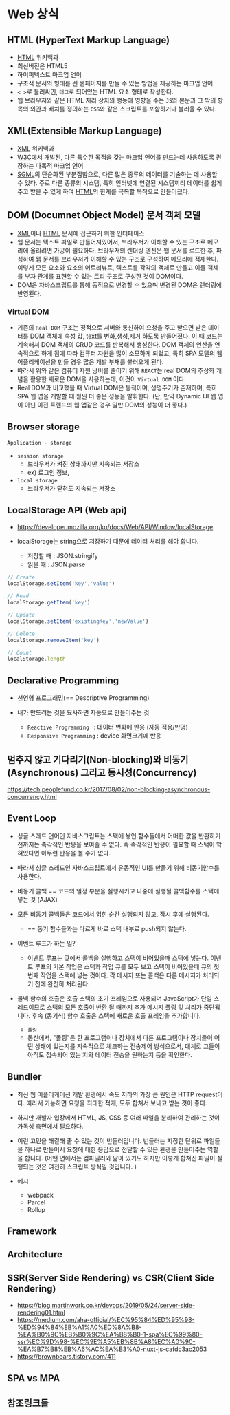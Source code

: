 # Web 상식

## HTML (HyperText Markup Language)
- [HTML] 위키백과 
- 최신버전은 HTML5 
- 하이퍼텍스트 마크업 언어
- 구조적 문서의 형태를 띈 웹페이지를 만들 수 있는 방법을 제공하는 마크업 언어
- `< >`로 둘러싸인, `태그`로 되어있는 HTML 요소 형태로 작성한다.
- 웹 브라우저와 같은 HTML 처리 장치의 행동에 영향을 주는 `JS`와 본문과 그 밖의 항목의 외관과 배치를 정의하는 `CSS`와 같은 스크립트를 포함하거나 불러올 수 있다. 

## XML(Extensible Markup Language)
- [XML] 위키백과
- [W3C]에서 개발된, 다른 특수한 목적을 갖는 마크업 언어를 만드는데 사용하도록 권장하는 다목적 마크업 언어 
- [SGML]의 단순화된 부분집합으로, 다른 많은 종류의 데이터를 기술하는 데 사용할 수 있다. 주로 다른 종류의 시스템, 특히 인터넷에 연결된 시스템끼리 데이터를 쉽게 주고 받을 수 있게 하여 [HTML]의 한계를 극복할 목적으로 만들어졌다.

## DOM (Documnet Object Model) 문서 객체 모델 
- [XML]이나 [HTML] 문서에 접근하기 위한 인터페이스
- 웹 문서는 텍스트 파일로 만들어져있어서, 브라우저가 이해할 수 있는 구조로 메모리에 올리려면 가공이 필요하다. 브라우저의 렌더링 엔진은 웹 문서를 로드한 후, 파싱하여 웹 문서를 브라우저가 이해할 수 있는 구조로 구성하여 메모리에 적재한다. 이렇게 모든 요소와 요소의 어트리뷰트, 텍스트를 각각의 객체로 만들고 이들 객체를 부자 관계를 표현할 수 있는 트리 구조로 구성한 것이 DOM이다. 
- DOM은 자바스크립트를 통해 동적으로 변경할 수 있으며 변경된 DOM은 렌더링에 반영된다.  

### Virtual DOM 
- 기존의 `Real DOM` 구조는 정적으로 서버와 통신하여 요청을 주고 받으면 받은 데이터를 DOM 객체에 속성 값, text를 변화,생성,제거 하도록 만들어졌다. 이 때 코드는 계속해서 DOM 객체의 CRUD 코드를 반복해서 생성한다. DOM 객체의 연산을 연속적으로 하게 됨에 따라 컴퓨터 자원을 많이 소모하게 되었고, 특히 SPA 모델의 웹 어플리케이션을 만들 경우 많은 개발 부채를 불러오게 된다. 
- 따라서 위와 같은 컴퓨터 자원 낭비를 줄이기 위해 `REACT`는 real DOM의 추상화 개념을 활용한 새로운 DOM을 사용하는데, 이것이 `Virtual DOM` 이다.
- Real DOM과 비교했을 때 Virtual DOM은 동적이며, 생명주기가 존재하며, 특히 SPA 웹 앱을 개발할 때 훨씬 더 좋은 성능을 발휘한다. (단, 만약 Dynamic UI 웹 앱이 아닌 이전 트렌드의 웹 앱같은 경우 일반 DOM의 성능이 더 좋다.)


## Browser storage
`Application - storage`

- `session storage `
  - 브라우저가 켜진 상태까지만 지속되는 저장소
  - ex) 로그인 정보, 
- `local storage`
  - 브라우저가 닫혀도 지속되는 저장소

## LocalStorage API (Web api)

- https://developer.mozilla.org/ko/docs/Web/API/Window/localStorage

- localStorage는 string으로 저장하기 때문에 데이터 처리를 해야 합니다.
  - 저장할 때 : JSON.stringify 
  - 읽을 때 : JSON.parse

```js
// Create
localStorage.setItem('key','value')

// Read
localStorage.getItem('key')

// Update
localStorage.setItem('existingKey','newValue')

// Delete
localStorage.removeItem('key')

// Count
localStorage.length
```

## Declarative Programming 

- 선언형 프로그래밍(== Descriptive Programming)

- 내가 만드려는 것을 묘사하면 자동으로 만들어주는 것

  - `Reactive Programming ` : 데이터 변화에 반응 (자동 적용/반영)
  - `Responsive Programming` : device 화면크기에 반응


## 멈추지 않고 기다리기(Non-blocking)와 비동기(Asynchronous) 그리고 동시성(Concurrency)
https://tech.peoplefund.co.kr/2017/08/02/non-blocking-asynchronous-concurrency.html

## Event Loop
- 싱글 스레드 언어인 자바스크립트는 스택에 쌓인 함수들에서 어떠한 값을 반환하기 전까지는 즉각적인 반응을 보여줄 수 없다. 즉 즉각적인 반응이 필요할 때 스택이 막혀있다면 아무런 반응을 볼 수가 없다.
- 따라서 싱글 스레드인 자바스크립트에서 유동적인 UI를 만들기 위해 비동기함수를 사용한다.
- 비동기 콜백 == 코드의 일정 부분을 실행시키고 나중에 실행될 콜백함수를 스택에 넣는 것 (AJAX)
- 모든 비동기 콜백들은 코드에서 읽힌 순간 실행되지 않고, 잠시 후에 실행된다.
  - == 동기 함수들과는 다르게 바로 스택 내부로 push되지 않는다.

- 이벤트 루프가 하는 일?
  - 이벤트 루프는 큐에서 콜백을 실행하고 스택이 비어있을때 스택에 넣는다. 이벤트 루프의 기본 작업은 스택과 작업 큐를 모두 보고 스택이 비어있을때 큐의 첫번째 작업을 스택에 넣는 것이다. 각 메시지 또는 콜백은 다른 메시지가 처리되기 전에 완전히 처리된다.

- 콜백 함수의 호출은 호출 스택의 초기 프레임으로 사용되며 JavaScript가 단일 스레드이므로 스택의 모든 호출이 반환 될 때까지 추가 메시지 폴링 및 처리가 중단됩니다. 후속 (동기식) 함수 호출은 스택에 새로운 호출 프레임을 추가합니다.

  - `폴링`
  - 통신에서, "폴링"은 한 프로그램이나 장치에서 다른 프로그램이나 장치들이 어떤 상태에 있는지를 지속적으로 체크하는 전송제어 방식으로서, 대체로 그들이 아직도 접속되어 있는 지와 데이터 전송을 원하는지 등을 확인한다.

## Bundler 
- 최신 웹 어플리케이션 개발 환경에서 속도 저하의 가장 큰 원인은 HTTP request이다. 따라서 가능하면 요청을 최대한 적게, 모두 합쳐서 보내고 받는 것이 좋다.
- 하지만 개발자 입장에서 HTML, JS, CSS 등 여러 파일을 분리하여 관리하는 것이 가독성 측면에서 필요하다. 
- 이런 고민을 해결해 줄 수 있는 것이 번들러입니다. 번들러는 지정한 단위로 파일들을 하나로 만들어서 요청에 대한 응답으로 전달할 수 있은 환경을 만들어주는 역할을 합니다. (어떤 면에서는 컴파일러와 닮아 있기도 하지만 이렇게 합쳐진 파일이 실행되는 것은 여전히 스크립트 방식일 것입니다. )

- 예시
  - webpack
  - Parcel
  - Rollup

## Framework

## Architecture

## SSR(Server Side Rendering) vs CSR(Client Side Rendering)
- https://blog.martinwork.co.kr/devops/2019/05/24/server-side-rendering01.html
- https://medium.com/aha-official/%EC%95%84%ED%95%98-%ED%94%84%EB%A1%A0%ED%8A%B8-%EA%B0%9C%EB%B0%9C%EA%B8%B0-1-spa%EC%99%80-ssr%EC%9D%98-%EC%9E%A5%EB%8B%A8%EC%A0%90-%EA%B7%B8%EB%A6%AC%EA%B3%A0-nuxt-js-cafdc3ac2053
- https://brownbears.tistory.com/411
## SPA vs MPA





## 참조링크들 
[SGML]:https://ko.wikipedia.org/wiki/SGML
[HTML]:https://ko.wikipedia.org/wiki/HTML
[XML]:https://ko.wikipedia.org/wiki/XML
[W3C]:https://ko.wikipedia.org/wiki/W3C